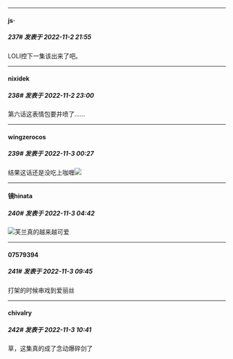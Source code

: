 

*****

####  js·  
##### 237#       发表于 2022-11-2 21:55

LOLI控下一集该出来了吧。



*****

####  nixidek  
##### 238#       发表于 2022-11-2 23:00

第六话这表情包要井喷了……



*****

####  wingzerocos  
##### 239#       发表于 2022-11-3 00:27

结果这话还是没吃上咖喱<img src="https://static.saraba1st.com/image/smiley/face2017/066.png" referrerpolicy="no-referrer">



*****

####  镜hinata  
##### 240#       发表于 2022-11-3 04:42

<img src="https://static.saraba1st.com/image/smiley/face2017/074.png" referrerpolicy="no-referrer">芙兰真的越来越可爱



*****

####  07579394  
##### 241#       发表于 2022-11-3 09:45

打架的时候串戏到爱丽丝



*****

####  chivalry  
##### 242#       发表于 2022-11-3 10:41

草，这集真的成了念动爆碎剑了

